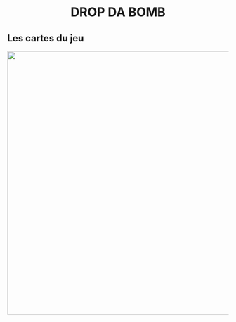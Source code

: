 <h1 align="center"> DROP DA BOMB </h1>

## Les cartes du jeu

<p align="center">
    <img src="Images/CARDS_ALL.jpeg" width="600px"/>
</p>
